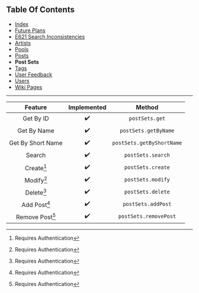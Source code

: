 ## Table Of Contents
- [Index](README.md)
- [Future Plans](FuturePlans.md)
- [E621 Search Inconsistencies](E621SearchInconsistencies.md)
- [Artists](Artists.md)
- [Pools](Pools.md)
- [Posts](Posts.md)
- **Post Sets**
- [Tags](Tags.md)
- [User Feedback](UserFeedback.md)
- [Users](Users.md)
- [Wiki Pages](WikiPages.md)

<hr>

|      Feature      | Implemented |           Method          |
|:-----------------:|:-----------:|:-------------------------:|
|     Get By ID     |      ✔️      |       `postSets.get`      |
|    Get By Name    |      ✔️      |    `postSets.getByName`   |
| Get By Short Name |      ✔️      | `postSets.getByShortName` |
|       Search      |      ✔️      |     `postSets.search`     |
|     Create[^1]    |      ✔️      |     `postSets.create`     |
|     Modify[^1]    |      ✔️      |     `postSets.modify`     |
|     Delete[^1]    |      ✔️      |     `postSets.delete`     |
|    Add Post[^1]   |      ✔️      |     `postSets.addPost`    |
|  Remove Post[^1]  |      ✔️      |   `postSets.removePost`   |

[^1]: Requires Authentication
[^2]: Requires Privileged
[^3]: Requires Janitor
[^4]: Requires Moderator
[^5]: Requires Admin
